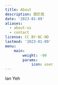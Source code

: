```yaml
---
title: About
description: 關於我
date: '2023-01-09'
aliases:
  - about-us
  - contact
license: CC BY-NC-ND
lastmod: '2023-01-09'
menu:
    main: 
        weight: -90
        params:
            icon: user
---
```


Ian Yeh